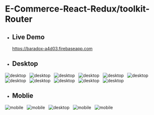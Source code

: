 # E-Commerce-React-Redux/toolkit-Router

- ## Live Demo 
  https://baradox-a4d03.firebaseapp.com &nbsp;  


- ## Desktop  

![desktop](./public/img/home.PNG "desktop") &nbsp;
![desktop](./public/img/login.PNG "desktop") &nbsp;
![desktop](./public/img/allProducts.PNG "desktop") &nbsp;
![desktop](./public/img/allproducs.PNG "desktop") &nbsp;
![desktop](./public/img/item.PNG "desktop") &nbsp;
![desktop](./public/img/cart.PNG "desktop") &nbsp;
![desktop](./public/img/cartForm.PNG "desktop") &nbsp;
![desktop](./public/img/cart3.PNG "desktop") &nbsp;
![desktop](./public/img/cartFomr2.PNG "desktop") &nbsp;
![desktop](./public/img/Done.PNG "desktop") &nbsp;
![desktop](./public/img/fav.PNG "desktop") &nbsp;


- ## Moblie
![mobile](./public/img/mobile1.PNG "mobile") &nbsp;
![mobile](./public/img/mobile2.PNG "mobile") &nbsp;
![desktop](./public/img/mobile3.PNG "mobile") &nbsp;
![mobile](./public/img/mobile4.PNG "mobile") &nbsp;
![mobile](./public/img/mobile5.PNG "mobile") &nbsp;
